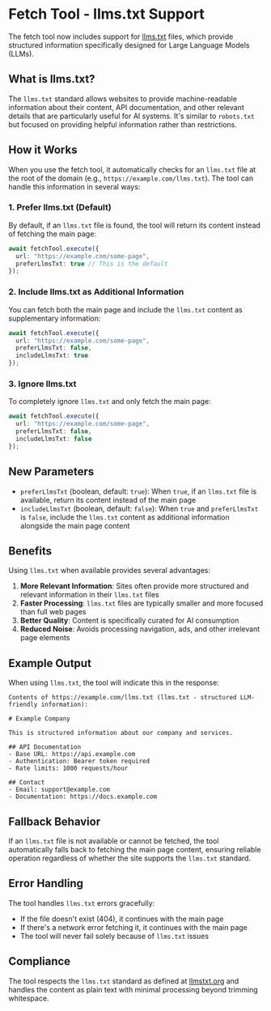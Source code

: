 # Fetch Tool - llms.txt Support

The fetch tool now includes support for [llms.txt](https://llmstxt.org/) files, which provide structured information specifically designed for Large Language Models (LLMs).

## What is llms.txt?

The `llms.txt` standard allows websites to provide machine-readable information about their content, API documentation, and other relevant details that are particularly useful for AI systems. It's similar to `robots.txt` but focused on providing helpful information rather than restrictions.

## How it Works

When you use the fetch tool, it automatically checks for an `llms.txt` file at the root of the domain (e.g., `https://example.com/llms.txt`). The tool can handle this information in several ways:

### 1. Prefer llms.txt (Default)

By default, if an `llms.txt` file is found, the tool will return its content instead of fetching the main page:

```typescript
await fetchTool.execute({
  url: "https://example.com/some-page",
  preferLlmsTxt: true // This is the default
});
```

### 2. Include llms.txt as Additional Information

You can fetch both the main page and include the `llms.txt` content as supplementary information:

```typescript
await fetchTool.execute({
  url: "https://example.com/some-page",
  preferLlmsTxt: false,
  includeLlmsTxt: true
});
```

### 3. Ignore llms.txt

To completely ignore `llms.txt` and only fetch the main page:

```typescript
await fetchTool.execute({
  url: "https://example.com/some-page",
  preferLlmsTxt: false,
  includeLlmsTxt: false
});
```

## New Parameters

- `preferLlmsTxt` (boolean, default: `true`): When `true`, if an `llms.txt` file is available, return its content instead of the main page
- `includeLlmsTxt` (boolean, default: `false`): When `true` and `preferLlmsTxt` is `false`, include the `llms.txt` content as additional information alongside the main page content

## Benefits

Using `llms.txt` when available provides several advantages:

1. **More Relevant Information**: Sites often provide more structured and relevant information in their `llms.txt` files
2. **Faster Processing**: `llms.txt` files are typically smaller and more focused than full web pages
3. **Better Quality**: Content is specifically curated for AI consumption
4. **Reduced Noise**: Avoids processing navigation, ads, and other irrelevant page elements

## Example Output

When using `llms.txt`, the tool will indicate this in the response:

```
Contents of https://example.com/llms.txt (llms.txt - structured LLM-friendly information):

# Example Company

This is structured information about our company and services.

## API Documentation
- Base URL: https://api.example.com
- Authentication: Bearer token required
- Rate limits: 1000 requests/hour

## Contact
- Email: support@example.com
- Documentation: https://docs.example.com
```

## Fallback Behavior

If an `llms.txt` file is not available or cannot be fetched, the tool automatically falls back to fetching the main page content, ensuring reliable operation regardless of whether the site supports the `llms.txt` standard.

## Error Handling

The tool handles `llms.txt` errors gracefully:
- If the file doesn't exist (404), it continues with the main page
- If there's a network error fetching it, it continues with the main page
- The tool will never fail solely because of `llms.txt` issues

## Compliance

The tool respects the `llms.txt` standard as defined at [llmstxt.org](https://llmstxt.org/) and handles the content as plain text with minimal processing beyond trimming whitespace.